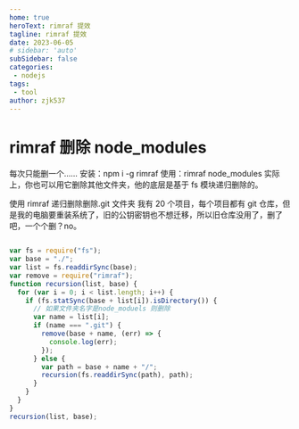 ```yaml
---
home: true
heroText: rimraf 提效
tagline: rimraf 提效
date: 2023-06-05
# sidebar: 'auto'
subSidebar: false
categories:
 - nodejs
tags:
 - tool
author: zjk537
---
```


# rimraf 删除 node_modules
每次只能删一个……
安装：npm i -g rimraf
使用：rimraf node_modules
实际上，你也可以用它删除其他文件夹，他的底层是基于 fs 模块递归删除的。

使用 rimraf 递归删除删除.git 文件夹
我有 20 个项目，每个项目都有 git 仓库，但是我的电脑要重装系统了，旧的公钥密钥也不想迁移，所以旧仓库没用了，删了吧，一个个删？no。

```js

var fs = require("fs"); 
var base = "./"; 
var list = fs.readdirSync(base); 
var remove = require("rimraf"); 
function recursion(list, base) { 
  for (var i = 0; i < list.length; i++) { 
    if (fs.statSync(base + list[i]).isDirectory()) { 
      // 如果文件夹名字是node_moduels 则删除 
      var name = list[i]; 
      if (name === ".git") { 
        remove(base + name, (err) => { 
          console.log(err); 
        }); 
      } else { 
        var path = base + name + "/"; 
        recursion(fs.readdirSync(path), path); 
      } 
    } 
  } 
}
recursion(list, base);

```